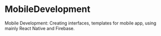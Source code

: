 # MobileDevelopment
Mobile Development: Creating interfaces, templates for mobile app, using mainly React Native and Firebase.
